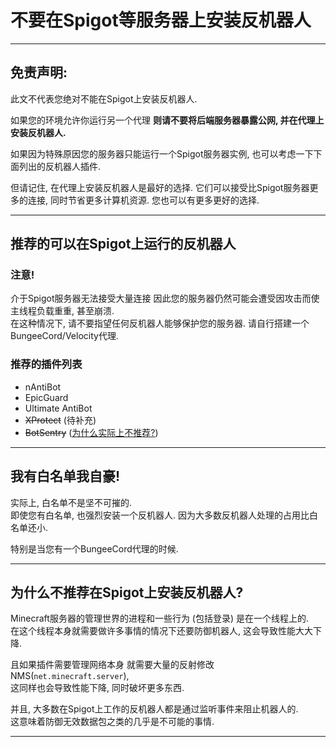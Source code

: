 # 不要在Spigot等服务器上安装反机器人

---

## 免责声明:

此文不代表您绝对不能在Spigot上安装反机器人.  

如果您的环境允许你运行另一个代理 
**则请不要将后端服务器暴露公网, 并在代理上安装反机器人.**

如果因为特殊原因您的服务器只能运行一个Spigot服务器实例, 
也可以考虑一下下面列出的反机器人插件.  

但请记住, 在代理上安装反机器人是最好的选择. 它们可以接受比Spigot服务器更多的连接,
同时节省更多计算机资源. 您也可以有更多更好的选择.

---

## 推荐的可以在Spigot上运行的反机器人

### 注意!

介于Spigot服务器无法接受大量连接 因此您的服务器仍然可能会遭受因攻击而使主线程负载重重, 甚至崩溃.  
在这种情况下, 请不要指望任何反机器人能够保护您的服务器. 请自行搭建一个BungeeCord/Velocity代理.

### 推荐的插件列表
  
  - nAntiBot
  - EpicGuard
  - Ultimate AntiBot
  - ~~XProtect~~ (待补充)
  - ~~BotSentry~~ ([为什么实际上不推荐?](https://github.com/FallenCrystal/Minecraft-Antibots/blob/main/antibots/botsentry.md))

---

## 我有白名单我自豪!

实际上, 白名单不是坚不可摧的.  
即使您有白名单, 也强烈安装一个反机器人. 因为大多数反机器人处理的占用比白名单还小.

特别是当您有一个BungeeCord代理的时候.

---

## 为什么不推荐在Spigot上安装反机器人?

Minecraft服务器的管理世界的进程和一些行为 (包括登录) 是在一个线程上的.  
在这个线程本身就需要做许多事情的情况下还要防御机器人, 这会导致性能大大下降.  

且如果插件需要管理网络本身 就需要大量的反射修改NMS(`net.minecraft.server`),  
这同样也会导致性能下降, 同时破坏更多东西.

并且, 大多数在Spigot上工作的反机器人都是通过监听事件来阻止机器人的.  
这意味着防御无效数据包之类的几乎是不可能的事情.

---